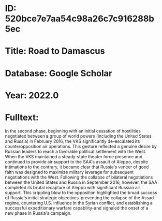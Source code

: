 # ID: 520bce7e7aa54c98a26c7c916288b5ec
# Title: Road to Damascus
# Database: Google Scholar
# Year: 2022.0
# Fulltext:
In the second phase, beginning with an initial cessation of hostilities negotiated between a group of world powers (including the United States and Russia) in February 2016, the VKS significantly de-escalated its counteropposition air operations.
This gesture reflected a genuine desire by Russian leaders to reach a favorable political settlement with the West.
When the VKS maintained a steady-state theater force presence and continued to provide air support to the SAA's assault of Aleppo, despite intimations to the contrary, it became clear that Russia's veneer of good faith was designed to maximize military leverage for subsequent negotiations with the West.
Following the collapse of bilateral negotiations between the United States and Russia in September 2016, however, the SAA completed its brutal recapture of Aleppo with significant Russian air support.
This crippling blow to the opposition highlighted the broad success of Russia's initial strategic objectives-preventing the collapse of the Assad regime, countering U.S. influence in the Syrian conflict, and establishing a successful expeditionary warfare capability-and signaled the onset of a new phase in Russia's campaign.